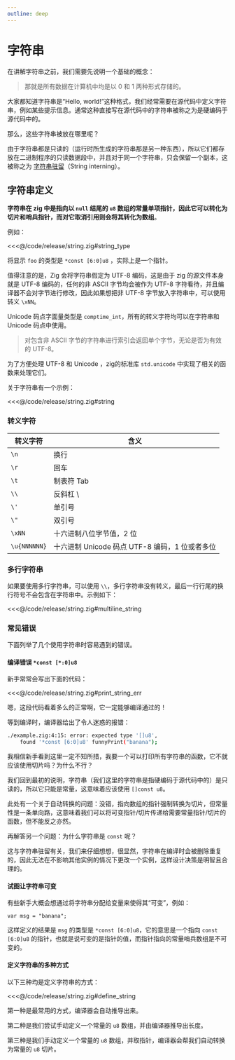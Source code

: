 ```yaml
---
outline: deep
---
```


# 字符串

在讲解字符串之前，我们需要先说明一个基础的概念：

> 那就是所有数据在计算机中均是以 0 和 1 两种形式存储的。

大家都知道字符串是“Hello, world!”这种格式，我们经常需要在源代码中定义字符串，例如某些提示信息。通常这种直接写在源代码中的字符串被称之为是硬编码于源代码中的。

那么，这些字符串被放在哪里呢？

由于字符串都是只读的（运行时所生成的字符串那是另一种东西），所以它们都存放在二进制程序的只读数据段中，并且对于同一个字符串，只会保留一个副本，这被称之为 [字符串驻留](https://en.wikipedia.org/wiki/String_interning)（String interning）。

## 字符串定义

**字符串在 zig 中是指向以 `null` 结尾的 `u8` 数组的常量单项指针，因此它可以转化为切片和哨兵指针，而对它取消引用则会将其转化为数组**。

例如：

<<<@/code/release/string.zig#string_type

将显示 `foo` 的类型是 `*const [6:0]u8` ，实际上是一个指针。

值得注意的是，Zig 会将字符串假定为 UTF-8 编码，这是由于 zig 的源文件本身就是 UTF-8 编码的，任何的非 ASCII 字节均会被作为 UTF-8 字符看待，并且编译器不会对字节进行修改，因此如果想把非 UTF-8 字节放入字符串中，可以使用转义 `\xNN`。

Unicode 码点字面量类型是 `comptime_int`，所有的转义字符均可以在字符串和 Unicode 码点中使用。

> 对包含非 ASCII 字节的字符串进行索引会返回单个字节，无论是否为有效的 UTF-8。

为了方便处理 UTF-8 和 Unicode ，zig的标准库 `std.unicode` 中实现了相关的函数来处理它们。

关于字符串有一个示例：

<<<@/code/release/string.zig#string

### 转义字符

| 转义字符     | 含义                                           |
| ------------ | ---------------------------------------------- |
| `\n`         | 换行                                           |
| `\r`         | 回车                                           |
| `\t`         | 制表符 Tab                                     |
| `\\`         | 反斜杠 \                                       |
| `\'`         | 单引号                                         |
| `\"`         | 双引号                                         |
| `\xNN`       | 十六进制八位字节值，2 位                       |
| `\u{NNNNNN}` | 十六进制 Unicode 码点 UTF-8 编码，1 位或者多位 |

### 多行字符串

如果要使用多行字符串，可以使用 `\\`，多行字符串没有转义，最后一行行尾的换行符号不会包含在字符串中。示例如下：

<<<@/code/release/string.zig#multiline_string

### 常见错误

下面列举了几个使用字符串时容易遇到的错误。

#### 编译错误 `*const [*:0]u8`

新手常常会写出下面的代码：

<<<@/code/release/string.zig#print_string_err

嗯，这段代码看着多么的正常啊，它一定能够编译通过的！

等到编译时，编译器给出了令人迷惑的报错：

```sh
./example.zig:4:15: error: expected type '[]u8',
    found '*const [6:0]u8' funnyPrint("banana");
```

我相信新手看到这里一定不知所措，我要一个可以打印所有字符串的函数，它不就应该使用切片吗？为什么不行？

我们回到最初的说明，字符串（我们这里的字符串是指硬编码于源代码中的）是只读的，所以它只能是常量，这意味着应该使用 `[]const u8`。

此处有一个关于自动转换的问题：没错，指向数组的指针强制转换为切片，但常量性是一条单向路，这意味着我们可以将可变指针/切片传递给需要常量指针/切片的函数，但不能反之亦然。

再解答另一个问题：为什么字符串是 `const` 呢？

这与字符串驻留有关，我们来仔细想想，很显然，字符串在编译时会被删除重复的，因此无法在不影响其他实例的情况下更改一个实例，这样设计决策是明智且合理的。

#### 试图让字符串可变

有些新手大概会想通过将字符串分配给变量来使得其“可变”，例如：

```zig
var msg = "banana";
```

这样定义的结果是 `msg` 的类型是 `*const [6:0]u8`，它的意思是一个指向 `const [6:0]u8` 的指针，也就是说可变的是指针的值，而指针指向的常量哨兵数组是不可变的。

#### 定义字符串的多种方式

以下三种均是定义字符串的方式：

<<<@/code/release/string.zig#define_string

第一种是最常用的方式，编译器会自动推导出来。

第二种是我们尝试手动定义一个常量的 `u8` 数组，并由编译器推导出长度。

第三种是我们手动定义一个常量的 `u8` 数组，并取指针，编译器会帮我们自动转换为常量的 `u8` 切片。
